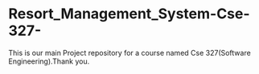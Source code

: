 # Resort_Management_System-Cse-327-
This is our main Project repository for a course named Cse 327(Software Engineering).Thank you.
